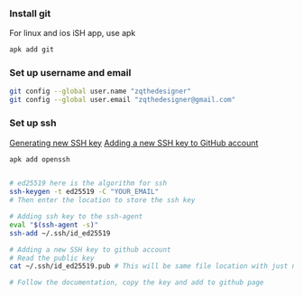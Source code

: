 ### Install git
For linux and ios iSH app, use apk 
```sh
apk add git
```

### Set up username and email
```sh
git config --global user.name "zqthedesigner"
git config --global user.email "zqthedesigner@gmail.com"
```

### Set up ssh
[Generating new SSH key](https://docs.github.com/en/authentication/connecting-to-github-with-ssh/generating-a-new-ssh-key-and-adding-it-to-the-ssh-agent)
[Adding a new SSH key to GitHub account](https://docs.github.com/en/authentication/connecting-to-github-with-ssh/adding-a-new-ssh-key-to-your-github-account)

```sh
apk add openssh
```

```sh

# ed25519 here is the algorithm for ssh
ssh-keygen -t ed25519 -C "YOUR_EMAIL"
# Then enter the location to store the ssh key

# Adding ssh key to the ssh-agent
eval "$(ssh-agent -s)"
ssh-add ~/.ssh/id_ed25519

# Adding a new SSH key to github account
# Read the public key 
cat ~/.ssh/id_ed25519.pub # This will be same file location with just now the key gen saved ssh key. but added the .pub addribute instead. 

# Follow the documentation, copy the key and add to github page
```
